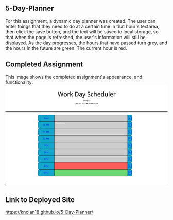 ## 5-Day-Planner

For this assignment, a dynamic day planner was created. The user can enter things that they need to do at a certain time in that hour's textarea, then click the save button, and the text will be saved to local storage, so that when the page is refreshed, the user's information will still be displayed. As the day progresses, the hours that have passed turn grey, and the hours in the future are green. The current hour is red.

## Completed Assignment

This image shows the completed assignment's appearance, and functionality:
![screenshot of website welcome screen](https://github.com/knolan18/5-Day-Planner/blob/main/Assets/Images/screenShot.png)

## Link to Deployed Site
https://knolan18.github.io/5-Day-Planner/
